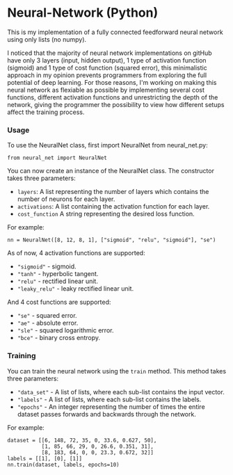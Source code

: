 # Neural-Network (Python)
This is my implementation of a fully connected feedforward neural network using only lists (no numpy).

I noticed that the majority of neural network implementations on gitHub have only 3 layers (input, hidden output), 1 type of activation function (sigmoid) and 1 type of cost function (squared error), this minimalistic approach in my opinion prevents programmers from exploring the full potential of deep learning. 
For those reasons, I'm working on making this neural network as flexiable as possible by implementing several cost functions, different activation functions and unrestricting the depth of the network, giving the programmer the possibility to view how different setups affect the training process.

### Usage
To use the NeuralNet class, first import NeuralNet from neural_net.py:

`from neural_net import NeuralNet`

You can now create an instance of the NeuralNet class. The constructor takes three parameters:
- `layers`: A list representing the number of layers which contains the number of neurons for each layer.
- `activations`: A list containing the activation function for each layer.
- `cost_function` A string representing the desired loss function.

For example:

`nn = NeuralNet([8, 12, 8, 1], ["sigmoid", "relu", "sigmoid"], "se")`

As of now, 4 activation functions are supported:
- `"sigmoid"` - sigmoid.
- `"tanh"` - hyperbolic tangent.
- `"relu"` - rectified linear unit.
- `"leaky_relu"` - leaky rectified linear unit.

And 4 cost functions are supported:
- `"se"` - squared error.
- `"ae"` - absolute error.
- `"sle"` - squared logarithmic error.
- `"bce"` - binary cross entropy.

### Training
You can train the neural network using the `train` method. This method takes three parameters:
- `"data_set"` - A list of lists, where each sub-list contains the input vector.
- `"labels"` - A list of lists, where each sub-list contains the labels.
- `"epochs"` - An integer representing the number of times the entire dataset passes forwards and backwards through the network.

For example:
```
dataset = [[6, 148, 72, 35, 0, 33.6, 0.627, 50],
           [1, 85, 66, 29, 0, 26.6, 0.351, 31],
           [8, 183, 64, 0, 0, 23.3, 0.672, 32]]
labels = [[1], [0], [1]]
nn.train(dataset, labels, epochs=10)
```






